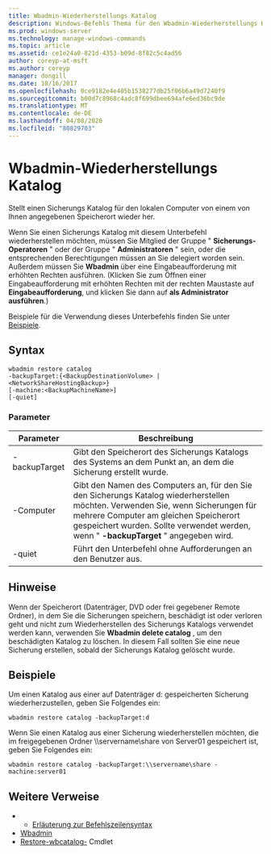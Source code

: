 ```yaml
---
title: Wbadmin-Wiederherstellungs Katalog
description: Windows-Befehls Thema für den Wbadmin-Wiederherstellungs Katalog, der einen Sicherungs Katalog für den lokalen Computer von einem von Ihnen angegebenen Speicherort wiederherstellt.
ms.prod: windows-server
ms.technology: manage-windows-commands
ms.topic: article
ms.assetid: ce1e24a0-821d-4353-b09d-8f82c5c4ad56
author: coreyp-at-msft
ms.author: coreyp
manager: dongill
ms.date: 10/16/2017
ms.openlocfilehash: 0ce9182e4e405b1538277db25f06b6a49d7240f9
ms.sourcegitcommit: b00d7c8968c4adc8f699dbee694afe6ed36bc9de
ms.translationtype: MT
ms.contentlocale: de-DE
ms.lasthandoff: 04/08/2020
ms.locfileid: "80829703"
---
```

# <a name="wbadmin-restore-catalog"></a>Wbadmin-Wiederherstellungs Katalog



Stellt einen Sicherungs Katalog für den lokalen Computer von einem von Ihnen angegebenen Speicherort wieder her.

Wenn Sie einen Sicherungs Katalog mit diesem Unterbefehl wiederherstellen möchten, müssen Sie Mitglied der Gruppe " **Sicherungs-Operatoren** " oder der Gruppe " **Administratoren** " sein, oder die entsprechenden Berechtigungen müssen an Sie delegiert worden sein. Außerdem müssen Sie **Wbadmin** über eine Eingabeaufforderung mit erhöhten Rechten ausführen. (Klicken Sie zum Öffnen einer Eingabeaufforderung mit erhöhten Rechten mit der rechten Maustaste auf **Eingabeaufforderung**, und klicken Sie dann auf **als Administrator ausführen**.)

Beispiele für die Verwendung dieses Unterbefehls finden Sie unter [Beispiele](#BKMK_examples).

## <a name="syntax"></a>Syntax

```
wbadmin restore catalog
-backupTarget:{<BackupDestinationVolume> | <NetworkShareHostingBackup>}
[-machine:<BackupMachineName>]
[-quiet]
```

### <a name="parameters"></a>Parameter

|Parameter|Beschreibung|
|---------|-----------|
|-backupTarget|Gibt den Speicherort des Sicherungs Katalogs des Systems an dem Punkt an, an dem die Sicherung erstellt wurde.|
|-Computer|Gibt den Namen des Computers an, für den Sie den Sicherungs Katalog wiederherstellen möchten. Verwenden Sie, wenn Sicherungen für mehrere Computer am gleichen Speicherort gespeichert wurden. Sollte verwendet werden, wenn " **-backupTarget** " angegeben wird.|
|-quiet|Führt den Unterbefehl ohne Aufforderungen an den Benutzer aus.|

## <a name="remarks"></a>Hinweise

Wenn der Speicherort (Datenträger, DVD oder frei gegebener Remote Ordner), in dem Sie die Sicherungen speichern, beschädigt ist oder verloren geht und nicht zum Wiederherstellen des Sicherungs Katalogs verwendet werden kann, verwenden Sie **Wbadmin delete catalog** , um den beschädigten Katalog zu löschen. In diesem Fall sollten Sie eine neue Sicherung erstellen, sobald der Sicherungs Katalog gelöscht wurde.

## <a name="examples"></a><a name=BKMK_examples></a>Beispiele

Um einen Katalog aus einer auf Datenträger d: gespeicherten Sicherung wiederherzustellen, geben Sie Folgendes ein:
```
wbadmin restore catalog -backupTarget:d
```
Wenn Sie einen Katalog aus einer Sicherung wiederherstellen möchten, die im freigegebenen Ordner \\\\servername\share von Server01 gespeichert ist, geben Sie Folgendes ein:
```
wbadmin restore catalog -backupTarget:\\servername\share -machine:server01
```

## <a name="additional-references"></a>Weitere Verweise

-   - [Erläuterung zur Befehlszeilensyntax](command-line-syntax-key.md)
-   [Wbadmin](wbadmin.md)
-   [Restore-wbcatalog-](https://technet.microsoft.com/library/jj902437.aspx) Cmdlet